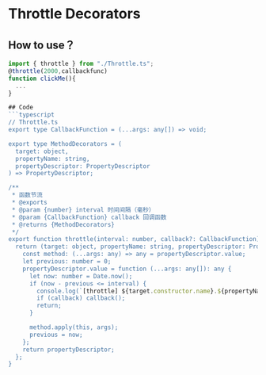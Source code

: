 # Throttle Decorators
## How to use？

```typescript
import { throttle } from "./Throttle.ts";
@throttle(2000,callbackfunc)
function clickMe(){
  ...
}

## Code
```typescript
// Throttle.ts
export type CallbackFunction = (...args: any[]) => void;

export type MethodDecorators = (
  target: object,
  propertyName: string,
  propertyDescriptor: PropertyDescriptor
) => PropertyDescriptor;

/**
 * 函数节流
 * @exports
 * @param {number} interval 时间间隔（毫秒）
 * @param {CallbackFunction} callback 回调函数
 * @returns {MethodDecorators}
 */
export function throttle(interval: number, callback?: CallbackFunction): MethodDecorators {
  return (target: object, propertyName: string, propertyDescriptor: PropertyDescriptor): PropertyDescriptor => {
    const method: (...args: any) => any = propertyDescriptor.value;
    let previous: number = 0;
    propertyDescriptor.value = function (...args: any[]): any {
      let now: number = Date.now();
      if (now - previous <= interval) {
        console.log(`[throttle] ${target.constructor.name}.${propertyName} call frequently.`);
        if (callback) callback();
        return;
      }

      method.apply(this, args);
      previous = now;
    };
    return propertyDescriptor;
  };
}
